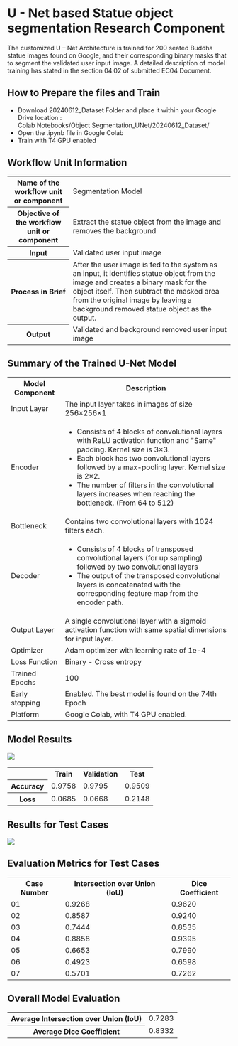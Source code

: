 <h1>U - Net based Statue object segmentation Research Component</h1>

<p>The customized U – Net Architecture is trained for 200 seated Buddha statue images found on Google, and their corresponding binary masks that to segment the validated user input image. A detailed description of model training has stated in the section 04.02 of submitted EC04 Document.</p>

<h2>How to Prepare the files and Train</h2>
<ul>
  <li>Download 20240612_Dataset Folder and place it within your Google Drive location : <br>Colab Notebooks/Object Segmentation_UNet/20240612_Dataset/</li>
  <li>Open the .ipynb file in Google Colab</li>
  <li>Train with T4 GPU enabled</li>
</ul>

<h2>Workflow Unit Information</h2>

<table>
    <tr>
        <th>Name of the workflow unit or component</th>
        <td>Segmentation Model</td>
    </tr>
    <tr>
        <th>Objective of the workflow unit or component</th>
        <td>Extract the statue object from the image and removes the background</td>
    </tr>
    <tr>
        <th>Input</th>
        <td>Validated user input image</td>
    </tr>
    <tr>
        <th>Process in Brief</th>
        <td>After the user image is fed to the system as an input, it identifies statue object from the image and creates a binary mask for the object itself. Then subtract the masked area from the original image by leaving a background removed statue object as the output.</td>
    </tr>
    <tr>
        <th>Output</th>
        <td>Validated and background removed user input image</td>
    </tr>
</table>

<h2>Summary of the Trained U-Net Model</h2>

<table>
    <tr>
        <th>Model Component</th>
        <th>Description</th>
    </tr>
    <tr>
        <td>Input Layer</td>
        <td>The input layer takes in images of size 256×256×1</td>
    </tr>
    <tr>
        <td>Encoder</td>
        <td>
            <ul>
                <li>Consists of 4 blocks of convolutional layers with ReLU activation function and "Same" padding. Kernel size is 3×3.</li>
                <li>Each block has two convolutional layers followed by a max-pooling layer. Kernel size is 2×2.</li>
                <li>The number of filters in the convolutional layers increases when reaching the bottleneck. (From 64 to 512)</li>
            </ul>
        </td>
    </tr>
    <tr>
        <td>Bottleneck</td>
        <td>Contains two convolutional layers with 1024 filters each.</td>
    </tr>
    <tr>
        <td>Decoder</td>
        <td>
            <ul>
                <li>Consists of 4 blocks of transposed convolutional layers (for up sampling) followed by two convolutional layers</li>
                <li>The output of the transposed convolutional layers is concatenated with the corresponding feature map from the encoder path.</li>
            </ul>
        </td>
    </tr>
    <tr>
        <td>Output Layer</td>
        <td>A single convolutional layer with a sigmoid activation function with same spatial dimensions for input layer.</td>
    </tr>
    <tr>
        <td>Optimizer</td>
        <td>Adam optimizer with learning rate of 1e-4</td>
    </tr>
    <tr>
        <td>Loss Function</td>
        <td>Binary - Cross entropy</td>
    </tr>
    <tr>
        <td>Trained Epochs</td>
        <td>100</td>
    </tr>
    <tr>
        <td>Early stopping</td>
        <td>Enabled. The best model is found on the 74th Epoch</td>
    </tr>
    <tr>
        <td>Platform</td>
        <td>Google Colab, with T4 GPU enabled.</td>
    </tr>
</table>

<h2>Model Results</h2>
<img src="https://github.com/MalinduLiyanage/Buddha_Statue_Segmentation_UNet/assets/136006504/266fd38a-bd20-4b05-b900-1883569a6102">

<table>
    <tr>
        <th></th>
        <th>Train</th>
        <th>Validation</th>
        <th>Test</th>
    </tr>
    <tr>
        <th>Accuracy</th>
        <td>0.9758</td>
        <td>0.9795</td>
        <td>0.9509</td>
    </tr>
    <tr>
        <th>Loss</th>
        <td>0.0685</td>
        <td>0.0668</td>
        <td>0.2148</td>
    </tr>
</table>

<h2>Results for Test Cases</h2>
<img src="https://github.com/MalinduLiyanage/Buddha_Statue_Segmentation_UNet/assets/136006504/8d696797-d872-42d1-9000-1b2567ba304d">

<h2>Evaluation Metrics for Test Cases</h2>

<table>
    <tr>
        <th>Case Number</th>
        <th>Intersection over Union (IoU)</th>
        <th>Dice Coefficient</th>
    </tr>
    <tr>
        <td>01</td>
        <td>0.9268</td>
        <td>0.9620</td>
    </tr>
    <tr>
        <td>02</td>
        <td>0.8587</td>
        <td>0.9240</td>
    </tr>
    <tr>
        <td>03</td>
        <td>0.7444</td>
        <td>0.8535</td>
    </tr>
    <tr>
        <td>04</td>
        <td>0.8858</td>
        <td>0.9395</td>
    </tr>
    <tr>
        <td>05</td>
        <td>0.6653</td>
        <td>0.7990</td>
    </tr>
    <tr>
        <td>06</td>
        <td>0.4923</td>
        <td>0.6598</td>
    </tr>
    <tr>
        <td>07</td>
        <td>0.5701</td>
        <td>0.7262</td>
    </tr>
</table>

<h2>Overall Model Evaluation</h2>

<table>
    <tr>
        <th>Average Intersection over Union (IoU)</th>
        <td>0.7283</td>
    </tr>
    <tr>
        <th>Average Dice Coefficient</th>
        <td>0.8332</td>
    </tr>
</table>
